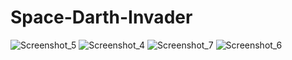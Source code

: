 # Space-Darth-Invader

![Screenshot_5](https://user-images.githubusercontent.com/87144416/143865965-4a159280-6eb0-4eb0-8279-54cdc1850ae6.png)
![Screenshot_4](https://user-images.githubusercontent.com/87144416/143865974-2ed460d2-1dbe-43e9-aed0-fa418290031e.png)
![Screenshot_7](https://user-images.githubusercontent.com/87144416/143865976-a2451989-18a1-4cb4-bf15-a3f3ab4d6e87.png)
![Screenshot_6](https://user-images.githubusercontent.com/87144416/143865982-70e8fdba-de7c-4f28-9169-75f1c7bb79bd.png)
